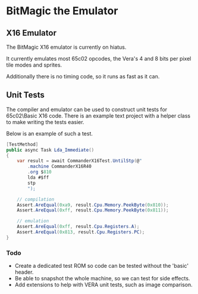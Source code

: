 # BitMagic the Emulator

## X16 Emulator

The BitMagic X16 emulator is currently on hiatus.

It currently emulates most 65c02 opcodes, the Vera's 4 and 8 bits per pixel tile modes and sprites.

Additionally there is no timing code, so it runs as fast as it can.

## Unit Tests

The compiler and emulator can be used to construct unit tests for 65c02\Basic X16 code. There is an example text project with a helper class to make writing the tests easier.

Below is an example of such a test.

```c#
[TestMethod]
public async Task Lda_Immediate()
{
    var result = await CommanderX16Test.UntilStp(@"
        .machine CommanderX16R40
        .org $810
        lda #$ff
        stp
        ");

    // compilation
    Assert.AreEqual(0xa9, result.Cpu.Memory.PeekByte(0x810));
    Assert.AreEqual(0xff, result.Cpu.Memory.PeekByte(0x811));

    // emulation
    Assert.AreEqual(0xff, result.Cpu.Registers.A);
    Assert.AreEqual(0x813, result.Cpu.Registers.PC);
}
```
### Todo

- Create a dedicated test ROM so code can be tested without the 'basic' header.
- Be able to snapshot the whole machine, so we can test for side effects.
- Add extensions to help with VERA unit tests, such as image comparison.
